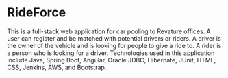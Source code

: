 # RideForce

This is a full-stack web application for car pooling to Revature offices. A user can register and be matched with potential drivers or riders. A driver is the owner of the vehicle and is looking for people to give a ride to. A rider is a person who is looking for a driver. Technologies used in this application include Java, Spring Boot, Angular, Oracle JDBC, Hibernate, JUnit, HTML, CSS, Jenkins, AWS, and Bootstrap.
